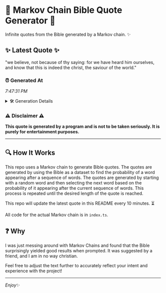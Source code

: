 # 📖 Markov Chain Bible Quote Generator 📖

Infinite quotes from the Bible generated by a Markov chain. ✨

## ✨ Latest Quote ✨
"we believe, not because of thy saying: for we have heard him ourselves, and know that this is indeed the christ, the saviour of the world."

### ⏰ Generated At
*7:47:31 PM*

<details>
    <summary>🛠️ Generation Details</summary>
    <p>
        <strong>🌱 Seed:</strong> we<br>
        <strong>🔄 Iterations:</strong> 25<br>
        <strong>📜 Context History:</strong><br>[ we ]: believe,<br>[ we, believe, ]: not<br>[ we, believe,, not ]: because<br>[ we, believe,, not, because ]: of<br>[ we, believe,, not, because, of ]: thy<br>[ we, believe,, not, because, of, thy ]: saying:<br>[ believe,, not, because, of, thy, saying: ]: for<br>[ not, because, of, thy, saying:, for ]: we<br>[ because, of, thy, saying:, for, we ]: have<br>[ of, thy, saying:, for, we, have ]: heard<br>[ thy, saying:, for, we, have, heard ]: him<br>[ saying:, for, we, have, heard, him ]: ourselves,<br>[ for, we, have, heard, him, ourselves, ]: and<br>[ we, have, heard, him, ourselves,, and ]: know<br>[ have, heard, him, ourselves,, and, know ]: that<br>[ heard, him, ourselves,, and, know, that ]: this<br>[ him, ourselves,, and, know, that, this ]: is<br>[ ourselves,, and, know, that, this, is ]: indeed<br>[ and, know, that, this, is, indeed ]: the<br>[ know, that, this, is, indeed, the ]: christ,<br>[ that, this, is, indeed, the, christ, ]: the<br>[ this, is, indeed, the, christ,, the ]: saviour<br>[ is, indeed, the, christ,, the, saviour ]: of<br>[ indeed, the, christ,, the, saviour, of ]: the<br>[ the, christ,, the, saviour, of, the ]: world.<br>
    </p>
</details>

### ⚠️ Disclaimer ⚠️
**This quote is generated by a program and is not to be taken seriously. It is purely for entertainment purposes.**

---

## 🔍 How It Works

This repo uses a Markov chain to generate Bible quotes. The quotes are generated by using the Bible as a dataset to find the probability of a word appearing after a sequence of words. The quotes are generated by starting with a random word and then selecting the next word based on the probability of it appearing after the current sequence of words. This process is repeated until the desired length of the quote is reached.

This repo will update the latest quote in this README every 10 minutes. ⏳

All code for the actual Markov chain is in `index.ts`.

## ❓ Why

I was just messing around with Markov Chains and found that the Bible surprisingly yielded good results when prompted. 
It was suggested by a friend, and I am in no way christian.

Feel free to adjust the text further to accurately reflect your intent and experience with the project!

---

*Enjoy*✨
